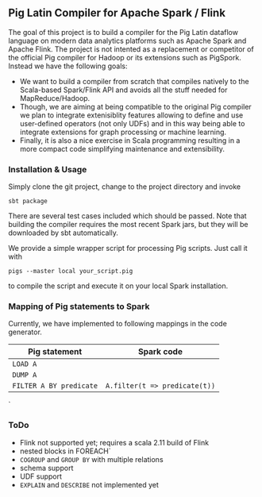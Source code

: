 ## Pig Latin Compiler for Apache Spark / Flink ##

The goal of this project is to build a compiler for the Pig Latin dataflow language on modern data analytics
platforms such as Apache Spark and Apache Flink. The project is not intented as a replacement or competitor of
the official Pig compiler for Hadoop or its extensions such as PigSpork. Instead we have the following goals:

 * We want to build a compiler from scratch that compiles natively to the Scala-based Spark/Flink API and avoids all the
   stuff needed for MapReduce/Hadoop.
 * Though, we are aiming at being compatible to the original Pig compiler we plan to integrate extenisiblity features 
   allowing to define and use user-defined operators (not only UDFs) and in this way being able to integrate extensions
   for graph processing or machine learning.
 * Finally, it is also a nice exercise in Scala programming resulting in a more compact code simplifying maintenance
   and extensibility.

### Installation & Usage ###

Simply clone the git project, change to the project directory and invoke

```
sbt package
```

There are several test cases included which should be passed. Note that building
the compiler requires the most recent Spark jars, but they will be downloaded by
sbt automatically.

We provide a simple wrapper script for processing Pig scripts. Just call it with 

```
pigs --master local your_script.pig
```

to compile the script and execute it on your local Spark installation.

### Mapping of Pig statements to Spark ###

Currently, we have implemented to following mappings in the code generator.

| Pig statement  | Spark code |
| ------------- | ------------- |
| `LOAD A` |   |
| `DUMP A` |   |
| `FILTER A BY predicate`  | `A.filter(t => predicate(t))`   |
`
### ToDo ###

 * Flink not supported yet; requires a scala 2.11 build of Flink
 * nested blocks in FOREACH`
 * `COGROUP` and `GROUP BY` with multiple relations
 * schema support
 * UDF support
 * `EXPLAIN` and `DESCRIBE` not implemented yet
